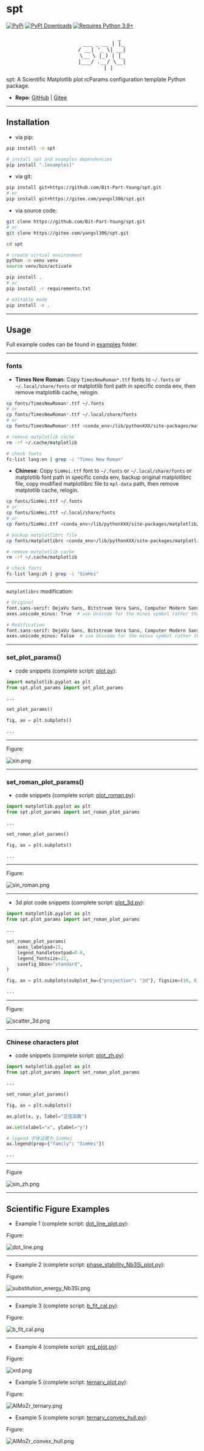 # spt

[![PyPi](https://img.shields.io/pypi/v/spt?logo=pypi&logoColor=white&label=PyPI)](https://pypi.org/project/spt/)
[![PyPI Downloads](https://img.shields.io/pypi/dm/spt?logo=pypi&logoColor=white&color=blue&label=PyPI%20downloads)](https://pypi.org/project/spt)
[![Requires Python 3.9+](https://img.shields.io/badge/Python-3.9+-blue.svg?logo=python&logoColor=white)](https://python.org/downloads)

<pre style="text-align: center;">
           _
 ___ _ __ | |_
/ __| '_ \| __|
\__ \ |_) | |_
|___/ .__/ \__|
    |_|
</pre>

spt: A Scientific Matplotlib plot rcParams configuration template Python package.

- **Repo**: [GitHub](https://github.com/Bit-Part-Young/spt) | [Gitee](https://gitee.com/yangsl306/spt)

---

## Installation

- via pip:

```bash
pip install -U spt

# install spt and examples dependencies
pip install ".[examples]"
```

- via git:

```bash
pip install git+https://github.com/Bit-Part-Young/spt.git
# or
pip install git+https://gitee.com/yangsl306/spt.git
```

- via source code:

```bash
git clone https://github.com/Bit-Part-Young/spt.git
# or
git clone https://gitee.com/yangsl306/spt.git

cd spt

# create virtual environment
python -m venv venv
source venv/bin/activate

pip install .
# or
pip install -r requirements.txt

# editable mode
pip install -e .
```

---

## Usage

Full example codes can be found in [examples](https://github.com/Bit-Part-Young/spt/tree/master/examples) folder.

---

### fonts

- **Times New Roman**: Copy `TimesNewRoman*.ttf` fonts to `~/.fonts` or `~/.local/share/fonts` or matplotlib font path in specific conda env, then remove matplotlib cache, relogin.

```bash
cp fonts/TimesNewRoman*.ttf ~/.fonts
# or
cp fonts/TimesNewRoman*.ttf ~/.local/share/fonts
# or
cp fonts/TimesNewRoman*.ttf <conda_env>/lib/pythonXXX/site-packages/matplotlib/mpl-data/fonts/ttf/

# remove matplotlib cache
rm -rf ~/.cache/matplotlib

# check fonts
fc-list lang:en | grep -i "Times New Roman"
```

- **Chinese**: Copy `SimHei.ttf` font to `~/.fonts` or `~/.local/share/fonts` or matplotlib font path in specific conda env, backup original matplotlibrc file, copy modified matplotlibrc file to `mpl-data` path, then remove matplotlib cache, relogin.

```bash
cp fonts/SimHei.ttf ~/.fonts
# or
cp fonts/SimHei.ttf ~/.local/share/fonts
# or
cp fonts/SimHei.ttf <conda_env>/lib/pythonXXX/site-packages/matplotlib/mpl-data/fonts/ttf/

# backup matplotlibrc file
cp fonts/matplotlibrc <conda_env>/lib/pythonXXX/site-packages/matplotlib/mpl-data/

# remove matplotlib cache
rm -rf ~/.cache/matplotlib

# check fonts
fc-list lang:zh | grep -i "SimHei"
```

---

`matplotlibrc` modification:

```bash
# Original
font.sans-serif: DejaVu Sans, Bitstream Vera Sans, Computer Modern Sans Serif, Lucida Grande, Verdana, Geneva, Lucid, Arial, Helvetica, Avant Garde, sans-serif
axes.unicode_minus: True  # use Unicode for the minus symbol rather than hyphen.  See

# Modification
font.sans-serif: DejaVu Sans, Bitstream Vera Sans, Computer Modern Sans Serif, Lucida Grande, Verdana, Geneva, Lucid, Arial, Helvetica, Avant Garde, sans-serif, SimHei, Times New Roman, Times
axes.unicode_minus: False  # use Unicode for the minus symbol rather than hyphen.  See
```

---

### set_plot_params()

- code snippets (complete script: [plot.py](https://github.com/Bit-Part-Young/spt/blob/master/examples/plot.py)):

```python
import matplotlib.pyplot as plt
from spt.plot_params import set_plot_params

...

set_plot_params()

fig, ax = plt.subplots()

...

```

---

Figure:

![sin.png](./assets/figures/sin.png)

---

### set_roman_plot_params()

- code snippets (complete script: [plot_roman.py](https://github.com/Bit-Part-Young/spt/blob/master/examples/plot_roman.py)):

```python
import matplotlib.pyplot as plt
from spt.plot_params import set_roman_plot_params

...

set_roman_plot_params()

fig, ax = plt.subplots()

...

```

---

Figure:

![sin_roman.png](./assets/figures/sin_roman.png)

---

- 3d plot code snippets (complete script: [plot_3d.py](https://github.com/Bit-Part-Young/spt/blob/master/examples/plot_3d.py)):

```python
import matplotlib.pyplot as plt
from spt.plot_params import set_roman_plot_params

...

set_roman_plot_params(
    axes_labelpad=15,
    legend_handletextpad=0.0,
    legend_fontsize=22,
    savefig_bbox="standard",
)

fig, ax = plt.subplots(subplot_kw={"projection": "3d"}, figsize=(10, 8))

...

```

---

Figure:

![scatter_3d.png](./assets/figures/scatter_3d.png)

---

### Chinese characters plot

- code snippets (complete script: [plot_zh.py](https://github.com/Bit-Part-Young/spt/blob/master/examples/plot_zh.py))

```python
import matplotlib.pyplot as plt
from spt.plot_params import set_roman_plot_params

...

set_roman_plot_params()

fig, ax = plt.subplots()

ax.plot(x, y, label="正弦函数")

ax.set(xlabel="x", ylabel="y")

# legend 字体设置为 SimHei
ax.legend(prop={"family": "SimHei"})

...

```

---

Figure

![sin_zh.png](./assets/figures/sin_zh.png)

---

## Scientific Figure Examples

- Example 1 (complete script: [dot_line_plot.py](https://github.com/Bit-Part-Young/spt/blob/master/examples/dot-line-plot/dot_line_plot.py)):

Figure:

![dot_line.png](./assets/figures/dot_line.png)

---

- Example 2 (complete script: [phase_stability_Nb3Si_plot.py](https://github.com/Bit-Part-Young/spt/blob/master/examples/phase-stability-Nb3Si-plot/phase_stability_Nb3Si_plot.py)):

Figure:

![substitution_energy_Nb3Si.png](./assets/figures/substitution_energy_Nb3Si.png)

---

- Example 3 (complete script: [b_fit_cal.py](https://github.com/Bit-Part-Young/spt/blob/master/examples/fit-cal-b-plot/b_fit_cal.py)):

Figure:

![b_fit_cal.png](./assets/figures/b_fit_cal.png)

---

- Example 4 (complete script: [xrd_plot.py](https://github.com/Bit-Part-Young/spt/blob/master/examples/xrd-plot/xrd_plot.py)):

Figure:

![xrd.png](./assets/figures/xrd.png)

- Example 5 (complete script: [ternary_plot.py](https://github.com/Bit-Part-Young/spt/blob/master/examples/ternary-plot/ternary_plot.py)):

Figure:

![AlMoZr_ternary.png](./assets/figures/AlMoZr_ternary.png)

- Example 5 (complete script: [ternary_convex_hull.py](https://github.com/Bit-Part-Young/spt/blob/master/examples/ternary-convex-hull/ternary_convex_hull.py)):

Figure:

![AlMoZr_convex_hull.png](./assets/figures/AlMoZr_convex_hull.png)
